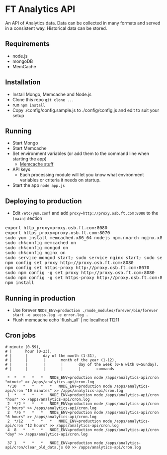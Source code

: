 FT Analytics API
================

An API of Analytics data. Data can be collected in many formats and served in a consistent way. Historical data can be stored.

Requirements
------------
- node.js
- mongoDB
- MemCache

Installation
------------
- Install Mongo, Memcache and Node.js
- Clone this repo `git clone ...`
- run `npm install`
- Copy ./config/config.sample.js to ./config/config.js and edit to suit your setup

Running
-------
- Start Mongo
- Start Memcache
- Set environment variables (or add them to the command line when starting the app)
  - [Memcache stuff](https://github.com/alevy/memjs#configuration)
- API keys
  - Each processing module will let you know what environment variables or criteria it needs on startup.
- Start the app `node app.js`

Deploying to production
-----------------------
- Edit `/etc/yum.conf` and add `proxy=http://proxy.osb.ft.com:8080` to the `[main]` section
<pre>
export http_proxy=proxy.osb.ft.com:8080
export https_proxy=proxy.osb.ft.com:8070
sudo yum install memcached.x86_64 nodejs npm.noarch nginx.x86_64 git make ruby rubygems.noarch mongodb-server.x86_64 mongoose-devel.x86_64 mongodb.x86_64
sudo chkconfig memcached on
sudo chkconfig mongod on
sudo chkconfig nginx on
sudo service mongod start; sudo service nginx start; sudo service memcached start
npm config set proxy http://proxy.osb.ft.com:8080
npm config set https-proxy http://proxy.osb.ft.com:8070
sudo npm config -g set proxy http://proxy.osb.ft.com:8080
sudo npm config -g set https-proxy http://proxy.osb.ft.com:8070
npm install
</pre>

Running in production
---------------------
- Use forever `NODE_ENV=production ./node_modules/forever/bin/forever start -o access.log -e error.log .`
- Flush memcache echo 'flush_all' | nc localhost 11211

Cron jobs
---------
```
# minute (0-59),
# |      hour (0-23),
# |      |       day of the month (1-31),
# |      |       |       month of the year (1-12),
# |      |       |       |       day of the week (0-6 with 0=Sunday).
# |      |       |       |       |       commands

 *	*	*	*	*	NODE_ENV=production node /apps/analytics-api/cron "minute" >> /apps/analytics-api/cron.log
 */10	*	*	*	*	NODE_ENV=production node /apps/analytics-api/cron "10 minutes" >> /apps/analytics-api/cron.log
 1	*	*	*	*	NODE_ENV=production node /apps/analytics-api/cron "hour" >> /apps/analytics-api/cron.log
 2	*/2	*	*	*	NODE_ENV=production node /apps/analytics-api/cron "2 hours" >> /apps/analytics-api/cron.log
 2	*/6	*	*	*	NODE_ENV=production node /apps/analytics-api/cron "6 hours" >> /apps/analytics-api/cron.log
 2	*/12	*	*	*	NODE_ENV=production node /apps/analytics-api/cron "12 hours" >> /apps/analytics-api/cron.log
 4	8	*	*	*	NODE_ENV=production node /apps/analytics-api/cron "day" >> /apps/analytics-api/cron.log

 37	1	*	*	*	NODE_ENV=production node /apps/analytics-api/cron/clear_old_data.js 60 >> /apps/analytics-api/cron.log
```
